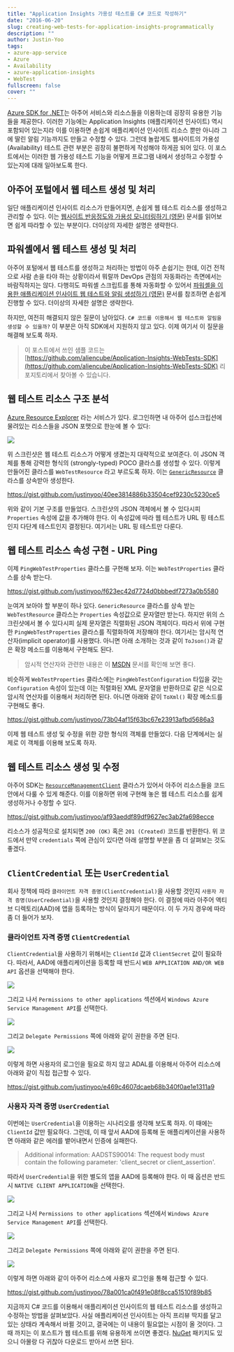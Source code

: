 ```yaml
---
title: "Application Insights 가용성 테스트를 C# 코드로 작성하기"
date: "2016-06-20"
slug: creating-web-tests-for-application-insights-programmatically
description: ""
author: Justin-Yoo
tags:
- azure-app-service
- Azure
- Availability
- azure-application-insights
- WebTest
fullscreen: false
cover: ""
---
```


[Azure SDK for .NET](https://azure.microsoft.com/en-us/develop/net)는 아주어 서비스와 리소스들을 이용하는데 굉장히 유용한 기능들을 제공한다. 이러한 기능에는 Application Insights (애플리케이션 인사이트) 역시 포함되어 있는지라 이를 이용하면 손쉽게 애플리케이션 인사이트 리소스 뿐만 아니라 그에 딸린 알림 기능까지도 만들고 수정할 수 있다. 그런데 놀랍게도 웹사이트의 가용성 (Availability) 테스트 관련 부분은 굉장히 불편하게 작성해야 하게끔 되어 있다. 이 포스트에서는 이러한 웹 가용성 테스트 기능을 어떻게 프로그램 내에서 생성하고 수정할 수 있는지에 대래 일아보도록 한다.

## 아주어 포털에서 웹 테스트 생성 및 처리

일단 애플리케이션 인사이트 리소스가 만들어지면, 손쉽게 웹 테스트 리소스를 생성하고 관리할 수 있다. 이는 [웹사이트 반응정도와 가용성 모니터링하기 (영문)](https://azure.microsoft.com/en-us/documentation/articles/app-insights-monitor-web-app-availability) 문서를 읽어보면 쉽게 따라할 수 있는 부분이다. 더이상의 자세한 설명은 생략한다.

## 파워셸에서 웹 테스트 생성 및 처리

아주어 포털에서 웹 테스트를 생성하고 처리하는 방법이 아주 손쉽기는 한데, 이건 전적으로 사람 손을 타야 하는 상황이라서 뭐랄까 DevOps 관점의 자동화라는 측면에서는 바람직하지는 않다. 다행히도 파워셸 스크립트를 통해 자동화할 수 있어서 [파워셸을 이용한 애플리케이션 인사이트 웹 테스트와 알림 생성하기 (영문)](https://azure.microsoft.com/en-us/blog/creating-a-web-test-alert-programmatically-with-application-insights) 문서를 참조하면 손쉽게 진행할 수 있다. 더이상의 자세한 설명은 생략한다.

하지만, 여전히 해결되지 않은 질문이 남아있다. `C# 코드를 이용해서 웹 테스트와 알림을 생성할 수 있을까?` 이 부분은 아직 SDK에서 지원하지 않고 있다. 이제 여기서 이 질문을 해결해 보도록 하자.

> 이 포스트에서 쓰인 샘플 코드는 [https://github.com/aliencube/Application-Insights-WebTests-SDK](https://github.com/aliencube/Application-Insights-WebTests-SDK) 리포지토리에서 찾아볼 수 있습니다.

## 웹 테스트 리소스 구조 분석

[Azure Resource Explorer](https://resources.azure.com) 라는 서비스가 있다. 로그인하면 내 아주어 섭스크립션에 물려있는 리소스들을 JSON 포맷으로 한눈에 볼 수 있다:

![](https://sa0blogs.blob.core.windows.net/aliencube/2016/06/web-tests-for-app-insights-01.png)

위 스크린샷은 웹 테스트 리소스가 어떻게 생겼는지 대략적으로 보여준다. 이 JSON 객체를 통해 강력한 형식의 (strongly-typed) POCO 클라스를 생성할 수 있다. 이렇게 만들어진 클라스를 `WebTestResource` 라고 부르도록 하자. 이는 [`GenericResource`](https://msdn.microsoft.com/en-us/library/microsoft.azure.management.resources.models.genericresource.aspx) 클라스를 상속받아 생성한다.

https://gist.github.com/justinyoo/40ee3814886b33504cef9230c5230ce5

위와 같이 기본 구조를 만들었다. 스크린샷의 JSON 객체에서 볼 수 있다시피 `Properties` 속성에 값을 추가해야 한다. 이 속성값에 따라 웹 테스트가 URL 핑 테스트인지 다단계 테스트인지 결정된다. 여기서는 URL 핑 테스트만 다룬다.

## 웹 테스트 리소스 속성 구현 - URL Ping

이제 `PingWebTestProperties` 클라스를 구현해 보자. 이는 `WebTestProperties` 클라스를 상속 받는다.

https://gist.github.com/justinyoo/f623ec42d7724d0bbbedf7273a0b5580

눈여겨 보아야 할 부분이 하나 있다. `GenericResource` 클라스를 상속 받는 `WebTestResource` 클라스는 `Properties` 속성값으로 문자열만 받는다. 하지만 위의 스크린샷에서 볼 수 있다시피 실제 문자열은 직렬화된 JSON 객체이다. 따라서 위에 구현한 `PingWebTestProperties` 클라스를 직렬화하여 저장해야 한다. 여기서는 암시적 연산자(implicit operator)를 사용했다. 아니면 아래 소개하는 것과 같이 `ToJson()`과 같은 확장 메소드를 이용해서 구현해도 된다.

> 암시적 연산자와 관련한 내용은 이 [MSDN](https://msdn.microsoft.com/en-us/library/85w54y0a.aspx) 문서를 확인해 보면 좋다.

비슷하게 `WebTestProperties` 클라스에는 `PingWebTestConfiguration` 타입을 갖는 `Configuration` 속성이 있는데 이는 직렬화된 XML 문자열을 반환하므로 같은 식으로 암시적 연산자를 이용해서 처리하면 된다. 아니면 아래와 같이 `ToXml()` 확장 메소드를 구현해도 좋다.

https://gist.github.com/justinyoo/73b04af15f63bc67e23913afbd5686a3

이제 웹 테스트 생성 및 수정을 위한 강한 형식의 객체를 만들었다. 다음 단계에서는 실제로 이 객체를 이용해 보도록 하자.

## 웹 테스트 리소스 생성 및 수정

아주어 SDK는 [`ResourceManagementClient`](https://msdn.microsoft.com/library/azure/microsoft.azure.management.resources.resourcemanagementclient.aspx) 클라스가 있어서 아주어 리소스들을 코드 안에서 다룰 수 있게 해준다. 이를 이용하면 위에 구현해 놓은 웹 테스트 리소스를 쉽게 생성하거나 수정할 수 있다.

https://gist.github.com/justinyoo/af93aeddf89df9627ec3ab2fa698ecce

리소스가 성공적으로 설치되면 `200 (OK)` 혹은 `201 (Created)` 코드를 반환한다. 위 코드에서 만약 `credentials` 쪽에 관심이 있다면 아래 설명할 부분을 좀 더 살펴보는 것도 좋겠다.

## `ClientCredential` 또는 `UserCredential`

회사 정책에 따라 `클라이언트 자격 증명(ClientCredential)`을 사용할 것인지 `사용자 자격 증명(UserCredential)`을 사용할 것인지 결정해야 한다. 이 결정에 따라 아주어 액티브 디렉토리(AAD)에 앱을 등록하는 방식이 달라지기 때문이다. 이 두 가지 경우에 따라 좀 더 들어가 보자.

### 클라이언트 자격 증명 `ClientCredential`

`ClientCredential`을 사용하기 위해서는 `ClientId` 값과 `ClientSecret` 값이 필요하다. 따라서, AAD에 애플리케이션을 등록할 때 반드시 `WEB APPLICATION AND/OR WEB API` 옵션을 선택해야 한다.

![](https://sa0blogs.blob.core.windows.net/aliencube/2016/06/web-tests-for-app-insights-02.png)

그리고 나서 `Permissions to other applications` 섹션에서 `Windows Azure Service Management API`를 선택한다.

![](https://sa0blogs.blob.core.windows.net/aliencube/2016/06/web-tests-for-app-insights-03.png)

그리고 `Delegate Permissions` 쪽에 아래와 같이 권한을 주면 된다.

![](https://sa0blogs.blob.core.windows.net/aliencube/2016/06/web-tests-for-app-insights-04.png)

이렇게 하면 사용자의 로그인을 필요로 하지 않고 ADAL를 이용해서 아주어 리소스에 아래와 같이 직접 접근할 수 있다.

https://gist.github.com/justinyoo/e469c4607dcaeb68b340f0ae1e1311a9

### 사용자 자격 증명 `UserCredential`

이번에는 `UserCredential`을 이용하는 시나리오를 생각해 보도록 하자. 이 때에는 `ClientId` 값만 필요하다. 그런데, 이 때 앞서 AAD에 등록해 둔 애플리케이션을 사용하면 아래와 같은 에러를 뱉어내면서 인증에 실패한다.

> Additional information: AADSTS90014: The request body must contain the following parameter: 'client\_secret or client\_assertion'.

따라서 `UserCredential`을 위한 별도의 앱을 AAD에 등록해야 한다. 이 때 옵션은 반드시 `NATIVE CLIENT APPLICATION`을 선택한다.

![](https://sa0blogs.blob.core.windows.net/aliencube/2016/06/web-tests-for-app-insights-05.png)

그리고 나서 `Permissions to other applications` 섹션에서 `Windows Azure Service Management API`를 선택한다.

![](https://sa0blogs.blob.core.windows.net/aliencube/2016/06/web-tests-for-app-insights-06.png)

그리고 `Delegate Permissions` 쪽에 아래와 같이 권한을 주면 된다.

![](https://sa0blogs.blob.core.windows.net/aliencube/2016/06/web-tests-for-app-insights-07.png)

이렇게 하면 아래와 같이 아주어 리소스에 사용자 로그인을 통해 접근할 수 있다.

https://gist.github.com/justinyoo/78a001ca0f491e08f8cca51510f89b85

지금까지 C# 코드를 이용해서 애플리케이션 인사이트의 웹 테스트 리소스를 생성하고 수정하는 방법을 살펴보았다. 사실 애플리케이션 인사이트는 아직 프리뷰 딱지를 달고 있는 상태라 계속해서 바뀔 것이고, 결국에는 이 내용이 필요없는 시점이 올 것이다. 그 때 까지는 이 포스트가 웹 테스트를 위해 유용하게 쓰이면 좋겠다. [NuGet](https://www.nuget.org/packages/Aliencube.Azure.Insights.WebTests.SDK) 패키지도 있으니 아몰랑 다 귀찮아 다운로드 받아서 쓰면 된다.
